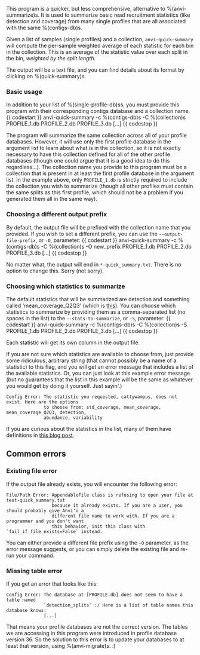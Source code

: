 This program is a quicker, but less comprehensive, alternative to %(anvi-summarize)s. It is used to summarize basic read recruitment statistics (like detection and coverage) from many single profiles that are all associated with the same %(contigs-db)s.

Given a list of samples (single profiles) and a collection, `anvi-quick-summary` will compute the per-sample weighted average of each statistic for each bin in the collection. This is an average of the statistic value over each split in the bin, _weighted by the split length_.

The output will be a text file, and you can find details about its format by clicking on %(quick-summary)s.

### Basic usage

In addition to your list of %(single-profile-db)ss, you must provide this program with their corresponding contigs database and a collection name.
{{ codestart }}
anvi-quick-summary -c %(contigs-db)s -C %(collection)s PROFILE_1.db PROFILE_2.db PROFILE_3.db [...]
{{ codestop }}

The program will summarize the same collection across all of your profile databases. However, it will use only the first profile database in the argument list to learn about what is in the collection, so it is not exactly necessary to have this collection defined for all of the other profile databases (though one could argue that it is a good idea to do this regardless...). The collection name you provide to this program must be a collection that is present in at least the first profile database in the argument list. In the example above, only `PROFILE_1.db` is strictly required to include the collection you wish to summarize (though all other profiles must contain the same splits as this first profile, which should not be a problem if you generated them all in the same way).

### Choosing a different output prefix

By default, the output file will be prefixed with the collection name that you provided. If you wish to set a different prefix, you can use the `--output-file-prefix`, or `-O`, parameter:
{{ codestart }}
anvi-quick-summary -c %(contigs-db)s -C %(collection)s -O new_prefix PROFILE_1.db PROFILE_2.db PROFILE_3.db [...]
{{ codestop }}

No matter what, the output will end in `*-quick_summary.txt`. There is no option to change this. Sorry (not sorry).

### Choosing which statistics to summarize

The default statistics that will be summarized are detection and something called 'mean_coverage_Q2Q3' (which is [this](https://merenlab.org/2017/05/08/anvio-views/#mean-overage-q2q3)). You can choose which statistics to summarize by providing them as a comma-separated list (no spaces in the list) to the `--stats-to-summarize`, or `-S`, parameter:
{{ codestart }}
anvi-quick-summary -c %(contigs-db)s -C %(collection)s -S  PROFILE_1.db PROFILE_2.db PROFILE_3.db [...]
{{ codestop }}

Each statistic will get its own column in the output file.

If you are not sure which statistics are available to choose from, just provide some ridiculous, arbitrary string (that cannot possibly be a name of a statistic) to this flag, and you will get an error message that includes a list of the available statistics. Or, you can just look at this example error message (but no guarantees that the list in this example will be the same as whatever you would get by doing it yourself. Just sayin'.)
```
Config Error: The statistic you requested, cattywampus, does not exist. Here are the options
              to choose from: std_coverage, mean_coverage, mean_coverage_Q2Q3, detection,
              abundance, variability
```

If you are curious about the statistics in the list, many of them have definitions in [this blog post](https://merenlab.org/2017/05/08/anvio-views).

## Common errors

### Existing file error

If the output file already exists, you will encounter the following error:
```
File/Path Error: AppendableFile class is refusing to open your file at test-quick_summary.txt
                 because it already exists. If you are a user, you should probably give Anvi'o a
                 different file name to work with. If you are a programmer and you don't want
                 this behavior, init this class with `fail_if_file_exists=False` instead.
```
You can either provide a different file prefix using the `-O` parameter, as the error message suggests, or you can simply delete the existing file and re-run your command.

### Missing table error

If you get an error that looks like this:
```
Config Error: The database at [PROFILE.db] does not seem to have a table named
              `detection_splits` :/ Here is a list of table names this database knows:
              [...]
```

That means your profile databases are not the correct version. The tables we are accessing in this program were introduced in profile database version 36. So the solution to this error is to update your databases to at least that version, using %(anvi-migrate)s. :)
